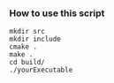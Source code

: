 ### How to use this script 
```
mkdir src
mkdir include
cmake .
make .
cd build/
./yourExecutable
```
